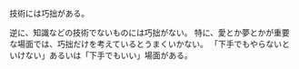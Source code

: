 技術には巧拙がある。

逆に、知識などの技術でないものには巧拙がない。
特に、愛とか夢とかが重要な場面では、巧拙だけを考えているとうまくいかない。
「下手でもやらないといけない」あるいは「下手でもいい」場面がある。
